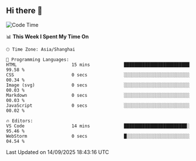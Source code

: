 ## Hi there 👋

<!--START_SECTION:waka-->
![Code Time](http://img.shields.io/badge/Code%20Time-23%20hrs%208%20mins-blue)

📊 **This Week I Spent My Time On** 

```text
🕑︎ Time Zone: Asia/Shanghai

💬 Programming Languages: 
HTML                     15 mins             █████████████████████████   99.58 % 
CSS                      0 secs              ░░░░░░░░░░░░░░░░░░░░░░░░░   00.34 % 
Image (svg)              0 secs              ░░░░░░░░░░░░░░░░░░░░░░░░░   00.03 % 
Markdown                 0 secs              ░░░░░░░░░░░░░░░░░░░░░░░░░   00.03 % 
JavaScript               0 secs              ░░░░░░░░░░░░░░░░░░░░░░░░░   00.02 % 

🔥 Editors: 
VS Code                  14 mins             ████████████████████████░   95.46 % 
WebStorm                 0 secs              █░░░░░░░░░░░░░░░░░░░░░░░░   04.54 % 
```


 Last Updated on 14/09/2025 18:43:16 UTC
<!--END_SECTION:waka-->
